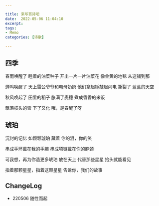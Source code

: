 ```yaml
---

title: 来写首诗吧
date:  2022-05-06 11:04:10
excerpt: 
tags:
- Memo
categories: [诗歌]

---
```


## 四季

春雨唤醒了
睡着的油菜种子
开出一片一片油菜花
像金黄的地毯
从这铺到那

蝉鸣唤醒了
天上雷公爷爷和电母奶奶
他们拿起锤敲起闪电
撕裂了
蓝蓝的天空

秋风唤起了
田里的稻子
胀满了麦穗
煮成香香的米饭

飘落枝头的雪
下了又化
哦，是春醒了呀

## 琥珀

沉封的记忆
如颗颗琥珀
藏着
你的泪，你的笑

串成手环戴在我的手腕
串成项链戴在你的脖颈

可我想，再为你造更多琥珀
放在天上
代替那些星星
抬头就能看见

指着那颗星星，指着这颗星星
告诉你，我们的故事

## ChangeLog

- 220506 随性而起
